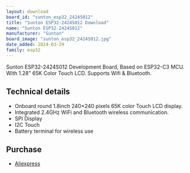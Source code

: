 ```yaml
---
layout: download
board_id: "sunton_esp32_2424S012"
title: "Sunton ESP32-2424S012 Download"
name: "Sunton ESP32-2424S012"
manufacturer: "Sunton"
board_image: "sunton_esp32_2424S012.jpg"
date_added: 2024-03-29
family: esp32
---
```


Sunton ESP32-2424S012 Development Board, Based on ESP32-C3 MCU. With 1.28" 65K Color Touch LCD. Supports Wifi & Bluetooth. 

## Technical details

 - Onboard round 1.8inch 240×240 pixels 65K color Touch LCD display.
 - Integrated 2.4GHz WiFi and Bluetooth wireless communication.
 - SPI Display
 - I2C Touch
 - Battery terminal for wireless use

## Purchase
* [Aliexpress](https://www.aliexpress.com/item/1005006300643795.html)

